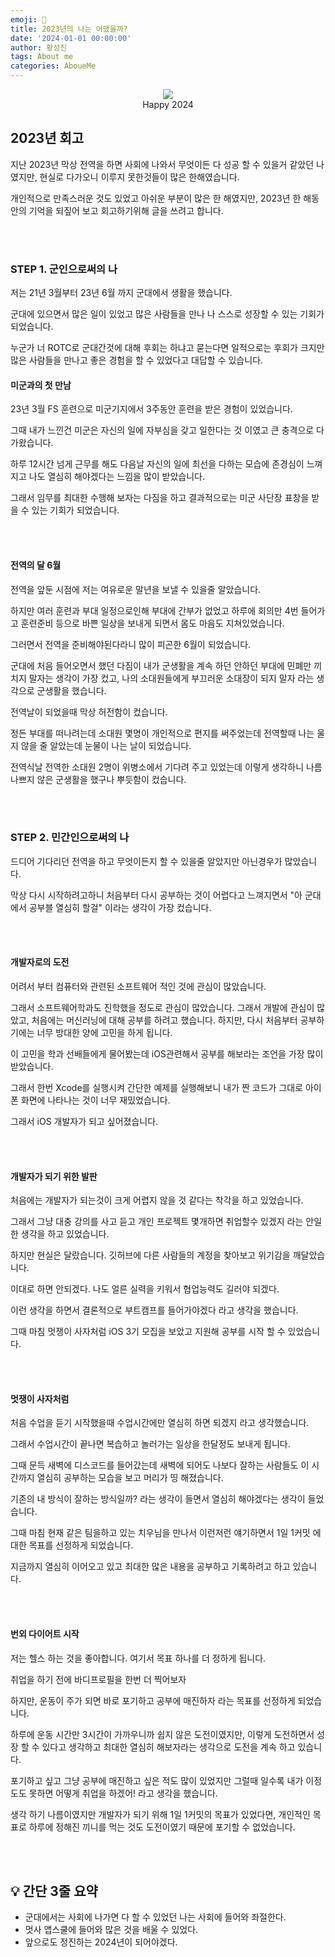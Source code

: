 ```yaml
---
emoji: 🎉
title: 2023년의 나는 어땠을까?
date: '2024-01-01 00:00:00'
author: 황성진
tags: About me
categories: AboueMe
---
```


<p align="center">
  <img src="https://github.com/4T2F/ThinkBig/assets/120264964/6e0c20b0-947a-4422-81e0-b9696ee274e2"> <br>
  Happy 2024
</p>


## 2023년 회고

지난 2023년 막상 전역을 하면 사회에 나와서 무엇이든 다 성공 할 수 있을거 같았던 나였지만, 현실로 다가오니 이루지 못한것들이 많은 한해였습니다.

개인적으로 만족스러운 것도 있었고 아쉬운 부분이 많은 한 해였지만, 2023년 한 해동안의 기억을 되짚어 보고 회고하기위해 글을 쓰려고 합니다.

<br><br>

### STEP 1. 군인으로써의 나

저는 21년 3월부터 23년 6월 까지 군대에서 생활을 했습니다.

군대에 있으면서 많은 일이 있었고 많은 사람들을 만나 나 스스로 성장할 수 있는 기회가 되었습니다.

누군가 너 ROTC로 군대간것에 대해 후회는 하냐고 묻는다면 일적으로는 후회가 크지만 많은 사람들을 만나고 좋은 경험을 할 수 있었다고 대답할 수 있습니다.

#### 미군과의 첫 만남

23년 3월 FS 훈련으로 미군기지에서 3주동안 훈련을 받은 경험이 있었습니다.

그때 내가 느낀건 미군은 자신의 일에 자부심을 갖고 일한다는 것 이였고 큰 충격으로 다가왔습니다.

하루 12시간 넘게 근무를 해도 다음날 자신의 일에 최선을 다하는 모습에 존경심이 느껴지고 나도 열심히 해야겠다는 느낌을 많이 받았습니다.

그래서 임무를 최대한 수행해 보자는 다짐을 하고 결과적으로는 미군 사단장 표창을 받을 수 있는 기회가 되었습니다.

<br><br>

#### 전역의 달 6월

전역을 앞둔 시점에 저는 여유로운 말년을 보낼 수 있을줄 알았습니다.

하지만 여러 훈련과 부대 일정으로인해 부대에 간부가 없었고 하루에 회의만 4번 들어가고 훈련준비 등으로 바쁜 일상을 보내게 되면서 몸도 마음도 지쳐있었습니다.

그러면서 전역을 준비해야된다라니 많이 피곤한 6월이 되었습니다.

군대에 처음 들어오면서 했던 다짐이 내가 군생활을 계속 하던 안하던 부대에 민폐만 끼치지 말자는 생각이 가장 컸고, 나의 소대원들에게 부끄러운 소대장이 되지 말자 라는 생각으로 군생활을 했습니다.

전역날이 되었을때 막상 허전함이 컸습니다.

정든 부대를 떠나려는데 소대원 몇명이 개인적으로 편지를 써주었는데 전역할때 나는 울지 않을 줄 알았는데 눈물이 나는 날이 되었습니다.

전역식날 전역한 소대원 2명이 위병소에서 기다려 주고 있었는데 이렇게 생각하니 나름 나쁘지 않은 군생활을 했구나 뿌듯함이 컸습니다.

<br><br>

### STEP 2. 민간인으로써의 나

드디어 기다리던 전역을 하고 무엇이든지 할 수 있을줄 알았지만 아닌경우가 많았습니다.

막상 다시 시작하려고하니 처음부터 다시 공부하는 것이 어렵다고 느껴지면서 "아 군대에서 공부블 열심히 할걸" 이라는 생각이 가장 컸습니다.

<br><br>

#### 개발자로의 도전

어려서 부터 컴퓨터와 관련된 소프트웨어 적인 것에 관심이 많았습니다.

그래서 소프트웨어학과도 진학했을 정도로 관심이 많았습니다. 그래서 개발에 관심이 많았고, 처음에는 머신러닝에 대해 공부를 하려고 했습니다. 하지만, 다시 처음부터 공부하기에는 너무 방대한 양에 고민을 하게 됩니다.

이 고민을 학과 선배들에게 물어봤는데 iOS관련해서 공부를 해보라는 조언을 가장 많이 받았습니다.

그래서 한번 Xcode를 실행시켜 간단한 예제를 실행해보니 내가 짠 코드가 그대로 아이폰 화면에 나타나는 것이 너무 재밌었습니다.

그래서 iOS 개발자가 되고 싶어졌습니다.

<br><br>

#### 개발자가 되기 위한 발판

처음에는 개발자가 되는것이 크게 어렵지 않을 것 같다는 착각을 하고 있었습니다.

그래서 그냥 대충 강의를 사고 듣고 개인 프로젝트 몇개하면 취업할수 있겠지 라는 안일한 생각을 하고 있었습니다.

하지만 현실은 달랐습니다. 깃허브에 다른 사람들의 계정을 찾아보고 위기감을 깨달았습니다.

이대로 하면 안되겠다. 나도 얼른 실력을 키워서 협업능력도 길러야 되겠다.

이런 생각을 하면서 결론적으로 부트캠프를 들어가야겠다 라고 생각을 했습니다.

그때 마침 멋쟁이 사자처럼 iOS 3기 모집을 보았고 지원해 공부를 시작 할 수 있었습니다.

<br><br>

#### 멋쟁이 사자처럼

처음 수업을 듣기 시작했을때 수업시간에만 열심히 하면 되겠지 라고 생각했습니다.

그래서 수업시간이 끝나면 복습하고 놀러가는 일상을 한달정도 보내게 됩니다.

그때 문득 새벽에 디스코드를 들어갔는데 새벽에 되어도 나보다 잘하는 사람들도 이 시간까지 열심히 공부하는 모습을 보고 머리가 띵 해졌습니다.

기존의 내 방식이 잘하는 방식일까? 라는 생각이 들면서 열심히 해야겠다는 생각이 들었습니다.

그때 마침 현재 같은 팀을하고 있는 치우님을 만나서 이런저런 얘기하면서 1일 1커밋 에 대한 목표를 선정하게 되었습니다.

지금까지 열심히 이어오고 있고 최대한 많은 내용을 공부하고 기록하려고 하고 있습니다.

<br><br>

#### 번외 다이어트 시작

저는 헬스 하는 것을 좋아합니다. 여기서 목표 하나를 더 정하게 됩니다.

취업을 하기 전에 바디프로필을 한번 더 찍어보자

하지만, 운동이 주가 되면 바로 포기하고 공부에 매진하자 라는 목표를 선정하게 되었습니다.

하루에 운동 시간만 3시간이 가까우니까 쉽지 않은 도전이였지만, 이렇게 도전하면서 성장 할 수 있다고 생각하고 최대한 열심히 해보자라는 생각으로 도전을 계속 하고 있습니다.

포기하고 싶고 그냥 공부에 매진하고 싶은 적도 많이 있었지만 그럴때 일수록 내가 이정도도 못하면 어떻게 취업을 하겠어! 라고 생각을 했습니다.

생각 하기 나름이였지만 개발자가 되기 위해 1일 1커밋의 목표가 있었다면,
개인적인 목표로 하루에 정해진 끼니를 먹는 것도 도전이였기 때문에
포기할 수 없었습니다.

<br><br>

## 💡 간단 3줄 요약

- 군대에서는 사회에 나가면 다 할 수 있었던 나는 사회에 들어와 좌절한다.
- 멋사 앱스쿨에 들어와 많은 것을 배울 수 있었다.
- 앞으로도 정진하는 2024년이 되어야겠다.


<br><br>

```toc
```